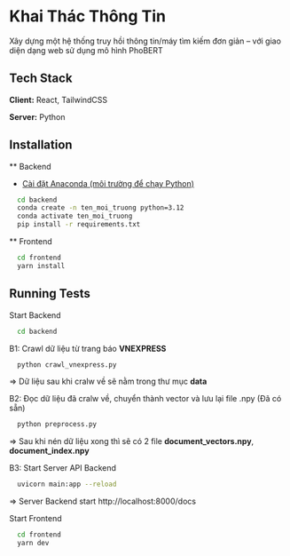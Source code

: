 # Khai Thác Thông Tin

Xây dựng một hệ thống truy hồi thông tin/máy
tìm kiếm đơn giản – với giao diện dạng web sử dụng mô hình
PhoBERT

## Tech Stack

**Client:** React, TailwindCSS

**Server:** Python

## Installation

\*\* Backend

- [Cài đặt Anaconda (môi trường để chạy Python)](https://www.anaconda.com/download/)

```bash
  cd backend
  conda create -n ten_moi_truong python=3.12
  conda activate ten_moi_truong
  pip install -r requirements.txt
```

\*\* Frontend

```bash
  cd frontend
  yarn install
```

## Running Tests

Start Backend

```bash
  cd backend
```

B1: Crawl dữ liệu từ trang báo **VNEXPRESS**

```bash
  python crawl_vnexpress.py
```

=> Dữ liệu sau khi cralw về sẽ nằm trong thư mục **data**

B2: Đọc dữ liệu đã cralw về, chuyển thành vector và lưu lại file .npy (Đã có sẵn)

```bash
  python preprocess.py
```

=> Sau khi nén dữ liệu xong thì sẽ có 2 file **document_vectors.npy**, **document_index.npy**

B3: Start Server API Backend

```bash
  uvicorn main:app --reload
```

=> Server Backend start http://localhost:8000/docs

Start Frontend

```bash
  cd frontend
  yarn dev
```
